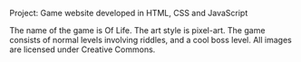 Project: Game website developed in HTML, CSS and JavaScript

The name of the game is Of Life. The art style is pixel-art. The game consists of normal levels involving riddles, and a cool boss level. All images are licensed under Creative Commons. 
